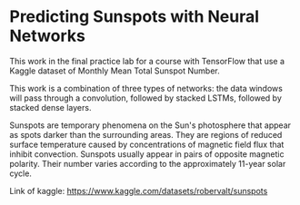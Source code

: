 # Predicting Sunspots with Neural Networks

This work in the final practice lab for a course with TensorFlow that use a Kaggle dataset of Monthly Mean Total Sunspot Number.

This work is a combination of three types of networks: the data windows will pass through a convolution, followed by stacked LSTMs, followed by stacked dense layers. 

Sunspots are temporary phenomena on the Sun's photosphere that appear as spots darker than the surrounding areas. They are regions of reduced surface temperature caused by concentrations of magnetic field flux that inhibit convection. Sunspots usually appear in pairs of opposite magnetic polarity. Their number varies according to the approximately 11-year solar cycle.

Link of kaggle: https://www.kaggle.com/datasets/robervalt/sunspots
